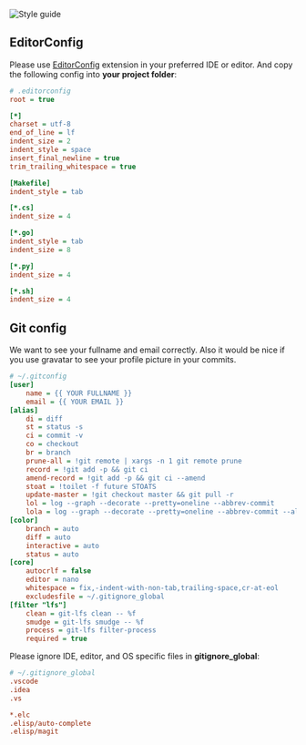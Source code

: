 ![Style guide](https://gokmengorgen.net/img/style-guide/code-part-pixelised.png "Style guide")

## EditorConfig
Please use [EditorConfig](https://editorconfig.org/) extension in your preferred IDE or editor. And copy the following config into **your project folder**:

```ini
# .editorconfig
root = true

[*]
charset = utf-8
end_of_line = lf
indent_size = 2
indent_style = space
insert_final_newline = true
trim_trailing_whitespace = true

[Makefile]
indent_style = tab

[*.cs]
indent_size = 4

[*.go]
indent_style = tab
indent_size = 8

[*.py]
indent_size = 4

[*.sh]
indent_size = 4
```

## Git config
We want to see your fullname and email correctly. Also it would be nice if you use gravatar to see your profile picture in your commits.

```ini
# ~/.gitconfig
[user]
    name = {{ YOUR FULLNAME }}
    email = {{ YOUR EMAIL }}
[alias]
    di = diff
    st = status -s
    ci = commit -v
    co = checkout
    br = branch
    prune-all = !git remote | xargs -n 1 git remote prune
    record = !git add -p && git ci
    amend-record = !git add -p && git ci --amend
    stoat = !toilet -f future STOATS
    update-master = !git checkout master && git pull -r
    lol = log --graph --decorate --pretty=oneline --abbrev-commit
    lola = log --graph --decorate --pretty=oneline --abbrev-commit --all
[color]
    branch = auto
    diff = auto
    interactive = auto
    status = auto
[core]
    autocrlf = false
    editor = nano
    whitespace = fix,-indent-with-non-tab,trailing-space,cr-at-eol
    excludesfile = ~/.gitignore_global
[filter "lfs"]
    clean = git-lfs clean -- %f
    smudge = git-lfs smudge -- %f
    process = git-lfs filter-process
    required = true
```

Please ignore IDE, editor, and OS specific files in **gitignore_global**:

```ini
# ~/.gitignore_global
.vscode
.idea
.vs

*.elc
.elisp/auto-complete
.elisp/magit
```
